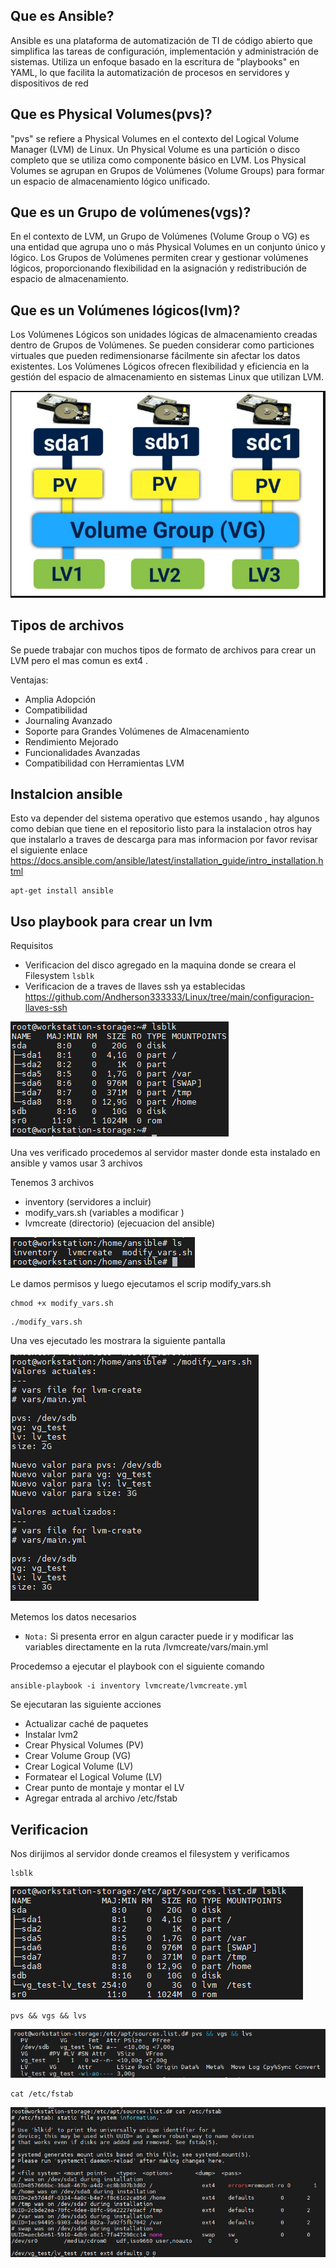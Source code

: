 ## Que es Ansible?
Ansible es una plataforma de automatización de TI de código abierto que simplifica las tareas de configuración, implementación y administración de sistemas. Utiliza un enfoque basado en la escritura de "playbooks" en YAML, lo que facilita la automatización de procesos en servidores y dispositivos de red

## Que es Physical Volumes(pvs)?
"pvs" se refiere a Physical Volumes en el contexto del Logical Volume Manager (LVM) de Linux. Un Physical Volume es una partición o disco completo que se utiliza como componente básico en LVM. Los Physical Volumes se agrupan en Grupos de Volúmenes (Volume Groups) para formar un espacio de almacenamiento lógico unificado.

## Que es un  Grupo de volúmenes(vgs)?

En el contexto de LVM, un Grupo de Volúmenes (Volume Group o VG) es una entidad que agrupa uno o más Physical Volumes en un conjunto único y lógico. Los Grupos de Volúmenes permiten crear y gestionar volúmenes lógicos, proporcionando flexibilidad en la asignación y redistribución de espacio de almacenamiento.

## Que es un  Volúmenes lógicos(lvm)?

Los Volúmenes Lógicos son unidades lógicas de almacenamiento creadas dentro de Grupos de Volúmenes. Se pueden considerar como particiones virtuales que pueden redimensionarse fácilmente sin afectar los datos existentes. Los Volúmenes Lógicos ofrecen flexibilidad y eficiencia en la gestión del espacio de almacenamiento en sistemas Linux que utilizan LVM.

![Diagrama](https://github.com/Andherson333333/Linux/blob/main/Creacion%20lvm%20con%20ansible/imagenes/lvm-1.PNG)

## Tipos de archivos

Se puede trabajar con muchos tipos de formato de archivos para crear un LVM pero el mas comun es ext4 .

Ventajas:
- Amplia Adopción
- Compatibilidad
- Journaling Avanzado
- Soporte para Grandes Volúmenes de Almacenamiento
- Rendimiento Mejorado
- Funcionalidades Avanzadas
- Compatibilidad con Herramientas LVM


## Instalcion ansible
Esto va depender del sistema operativo que estemos usando , hay algunos como debian que tiene en el repositorio listo para la instalacion otros hay que instalarlo a traves de descarga para mas informacion por favor revisar el siguiente enlace https://docs.ansible.com/ansible/latest/installation_guide/intro_installation.html

```
apt-get install ansible
```

## Uso playbook para crear un lvm

Requisitos 
- Verificacion del disco agregado en la maquina donde se creara el Filesystem `lsblk`
- Verificacion de a traves de llaves ssh ya establecidas https://github.com/Andherson333333/Linux/tree/main/configuracion-llaves-ssh

![Diagrama](https://github.com/Andherson333333/Linux/blob/main/Creacion%20lvm%20con%20ansible/imagenes/lvm-2.PNG)

Una ves verificado procedemos al servidor master donde esta instalado en ansible y vamos usar 3 archivos

Tenemos 3 archivos 
- inventory (servidores a incluir)
- modify_vars.sh (variables a modificar )
- lvmcreate (directorio) (ejecuacion del ansible)

![Diagrama](https://github.com/Andherson333333/Linux/blob/main/Creacion%20lvm%20con%20ansible/imagenes/lvm-3.PNG)

Le damos permisos y luego ejecutamos el scrip modify_vars.sh 

```
chmod +x modify_vars.sh
```

```
./modify_vars.sh
```

Una ves ejecutado les mostrara la siguiente pantalla 

![Diagrama](https://github.com/Andherson333333/Linux/blob/main/Creacion%20lvm%20con%20ansible/imagenes/lvm-4PNG.PNG)

Metemos los datos necesarios 

- `Nota:` Si presenta error en algun caracter puede ir y modificar las variables directamente en la ruta /lvmcreate/vars/main.yml

Procedemso a ejecutar el playbook con el siguiente comando 

```
ansible-playbook -i inventory lvmcreate/lvmcreate.yml
```
Se ejecutaran las siguiente acciones

-  Actualizar caché de paquetes
-  Instalar lvm2
-  Crear Physical Volumes (PV)
-  Crear Volume Group (VG)
-  Crear Logical Volume (LV)
-   Formatear el Logical Volume (LV)
-   Crear punto de montaje y montar el LV
-   Agregar entrada al archivo /etc/fstab

## Verificacion 

Nos dirijimos al servidor donde creamos el filesystem y verificamos

```
lsblk
```
![Diagrama](https://github.com/Andherson333333/Linux/blob/main/Creacion%20lvm%20con%20ansible/imagenes/lvm-6.PNG)

```
pvs && vgs && lvs
```
![Diagrama](https://github.com/Andherson333333/Linux/blob/main/Creacion%20lvm%20con%20ansible/imagenes/lvm-7.PNG)

```
cat /etc/fstab
```
![Diagrama](https://github.com/Andherson333333/Linux/blob/main/Creacion%20lvm%20con%20ansible/imagenes/lvm-8.PNG)












